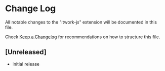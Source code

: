 # Change Log
All notable changes to the "itwork-js" extension will be documented in this file.

Check [Keep a Changelog](http://keepachangelog.com/) for recommendations on how to structure this file.

## [Unreleased]
- Initial release